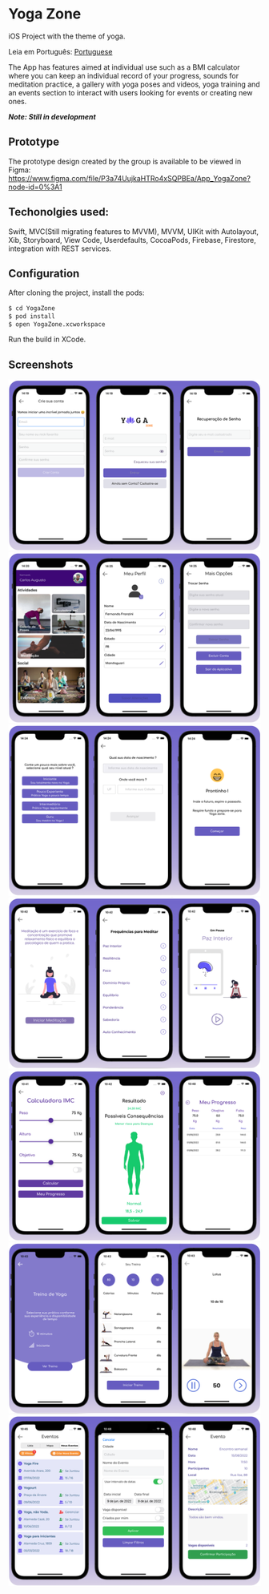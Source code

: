 # Yoga Zone

iOS Project with the theme of yoga.

Leia em Português: [Portuguese](README.md)

The App has features aimed at individual use such as a BMI calculator where you can keep an individual record of your progress, sounds for meditation practice, a gallery with yoga poses and videos, yoga training and an events section to interact with users looking for events or creating new ones.

**_Note: Still in development_**

## Prototype

The prototype design created by the group is available to be viewed in Figma: https://www.figma.com/file/P3a74UujkaHTRo4xSQPBEa/App_YogaZone?node-id=0%3A1

## Techonolgies used:

Swift, MVC(Still migrating features to MVVM), MVVM, UIKit with Autolayout, Xib, Storyboard, View Code, Userdefaults, CocoaPods, Firebase, Firestore, integration with REST services.

## Configuration

After cloning the project, install the pods:

```
$ cd YogaZone
$ pod install
$ open YogaZone.xcworkspace
```

Run the build in XCode.

## Screenshots

![Register and Login](./Images/Cadastro%20e%20Login.png)
![Home e Profile](./Images/Home%20e%20Perfil.png)
![Onboarding](./Images/Oboarding.png)
![Meditation](./Images/Meditacao.png)
![BMI](./Images/Imc.png)
![Training](./Images/Treino.png)
![Events](./Images/Eventos.png)